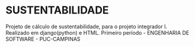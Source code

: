 # SUSTENTABILIDADE
Projeto de cálculo de sustentabilidade, para o projeto integrador I.
Realizado em django(python) e HTML.
Primeiro período - ENGENHARIA DE SOFTWARE - PUC-CAMPINAS
